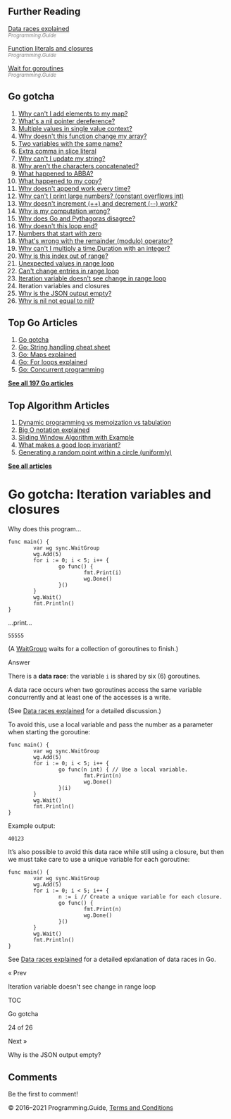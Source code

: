## Further Reading

[Data races explained](data-races-explained.html)  
<span style="color: grey; font-style: italic; font-size: smaller">Programming.Guide</span>

[Function literals and closures](anonymous-function-literal-lambda-closure.html)  
<span style="color: grey; font-style: italic; font-size: smaller">Programming.Guide</span>

[Wait for goroutines](wait-for-goroutines-waitgroup.html)  
<span style="color: grey; font-style: italic; font-size: smaller">Programming.Guide</span>

## Go gotcha

1.  [Why can't I add elements to my map?](gotcha-assignment-entry-nil-map.html)
2.  [What's a nil pointer dereference?](gotcha-nil-pointer-dereference.html)
3.  [Multiple values in single value context?](gotcha-multiple-value-sinlge-value-context.html)
4.  [Why doesn't this function change my array?](gotcha-function-doesnt-change-array.html)
5.  [Two variables with the same name?](gotcha-shadowing-variables.html)
6.  [Extra comma in slice literal](gotcha-missing-comma-slice-array-map-literal.html)
7.  [Why can't I update my string?](gotcha-strings-are-immutable.html)
8.  [Why aren't the characters concatenated?](gotcha-concatenate-rune-string.html)
9.  [What happened to ABBA?](gotcha-trim-string.html)
10. [What happened to my copy?](gotcha-copy-missing.html)
11. [Why doesn't append work every time?](gotcha-append.html)
12. [Why can't I print large numbers? (constant overflows int)](gotcha-constant-overflows-int.html)
13. [Why doesn't increment (++) and decrement (--) work?](gotcha-increment-decrement-statement.html)
14. [Why is my computation wrong?](gotcha-operator-precedence.html)
15. [Why does Go and Pythagoras disagree?](gotcha-bitwise-operators.html)
16. [Why doesn't this loop end?](gotcha-integer-overflow-wrap-around.html)
17. [Numbers that start with zero](gotcha-octal-decimal-hexadecimal-literal.html)
18. [What's wrong with the remainder (modulo) operator?](gotcha-remainder-modulo-operator.html)
19. [Why can't I multiply a time.Duration with an integer?](gotcha-multiply-duration-integer.html)
20. [Why is this index out of range?](gotcha-index-out-of-range.html)
21. [Unexpected values in range loop](gotcha-unexpected-values-range.html)
22. [Can't change entries in range loop](gotcha-change-value-range.html)
23. [Iteration variable doesn't see change in range loop](gotcha-range-copy-array.html)
24. Iteration variables and closures
25. [Why is the JSON output empty?](gotcha-json-marshal-empty.html)
26. [Why is nil not equal to nil?](gotcha-why-nil-error-not-equal-nil.html)

## Top Go Articles

1.  [Go gotcha](go-gotcha.html)
2.  [Go: String handling cheat sheet](string-functions-reference-cheat-sheet.html)
3.  [Go: Maps explained](maps-explained.html)
4.  [Go: For loops explained](for-loop.html)
5.  [Go: Concurrent programming](go-concurrency-tutorial.html)

[**See all 197 Go articles**](index.html)

## Top Algorithm Articles

1.  [Dynamic programming vs memoization vs tabulation](../dynamic-programming-vs-memoization-vs-tabulation.html)
2.  [Big O notation explained](../big-o-notation-explained.html)
3.  [Sliding Window Algorithm with Example](../sliding-window-example.html)
4.  [What makes a good loop invariant?](../what-makes-a-good-loop-invariant.html)
5.  [Generating a random point within a circle (uniformly)](../random-point-within-circle.html)

[**See all articles**](../index.html)

# Go gotcha: Iteration variables and closures

Why does this program…

    func main() {
            var wg sync.WaitGroup
            wg.Add(5)
            for i := 0; i < 5; i++ {
                    go func() {
                            fmt.Print(i)
                            wg.Done()
                    }()
            }
            wg.Wait()
            fmt.Println()
    }

…print…

    55555

(A [WaitGroup](wait-for-goroutines-waitgroup.html) waits for a collection of goroutines to finish.)

Answer

There is a **data race**: the variable `i` is shared by six (6) goroutines.

A data race occurs when two goroutines access the same variable concurrently and at least one of the accesses is a write.

(See [Data races explained](data-races-explained.html) for a detailed discussion.)

To avoid this, use a local variable and pass the number as a parameter when starting the goroutine:

    func main() {
            var wg sync.WaitGroup
            wg.Add(5)
            for i := 0; i < 5; i++ {
                    go func(n int) { // Use a local variable.
                            fmt.Print(n)
                            wg.Done()
                    }(i)
            }
            wg.Wait()
            fmt.Println()
    }

Example output:

    40123

It’s also possible to avoid this data race while still using a closure, but then we must take care to use a unique variable for each goroutine:

    func main() {
            var wg sync.WaitGroup
            wg.Add(5)
            for i := 0; i < 5; i++ {
                    n := i // Create a unique variable for each closure.
                    go func() {
                            fmt.Print(n)
                            wg.Done()
                    }()
            }
            wg.Wait()
            fmt.Println()
    }

See [Data races explained](data-races-explained.html) for a detailed epxlanation of data races in Go.

<a href="gotcha-range-copy-array.html" class="prev"></a>

« Prev

Iteration variable doesn't see change in range loop

[](go-gotcha.html#toc)

TOC

Go gotcha

24 of 26

<a href="gotcha-json-marshal-empty.html" class="next"></a>

Next »

Why is the JSON output empty?

## Comments

Be the first to comment!

© 2016–2021 Programming.Guide, [Terms and Conditions](../terms-and-conditions.html)
